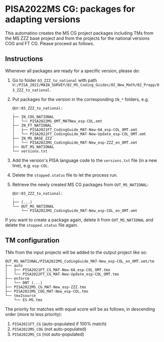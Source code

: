 # PISA2022MS CG: packages for adapting versions

This automatino creates the MS CG project packages including TMs from the MS ZZZ base project and from the projects for the national versions COG and FT CG. Please proceed as follows.

## Instructions

Whenever all packages are ready for a specific version, please do:

1. Go to folder `03_ZZZ_to_national` with path `U:/PISA_2021/MAIN_SURVEY/02_MS_Coding_Guides/02_New_Math/02_Prepp/03_ZZZ_to_national`.

2. Put packages for the version in the corresponding `IN_*` folders, e.g.
	```
	@Ur:03_ZZZ_to_national: 
	.
	├── IN_COG_NATIONAL
	│   └── PISA2022MS_OMT_MATNew_esp-COL.omt
	├── IN_FT_NATIONAL
	│   ├── PISA2021FT_CodingGuide_MAT-New-6A_esp-COL_OMT.omt
	│   └── PISA2022FT_CodingGuide_MAT-New-Update_esp-COL_OMT.omt
	├── IN_MS_BASE_ZZZ
	│   └── PISA2022MS_CodingGuide_MAT-New_esp-ZZZ_en_OMT.omt
	├── OUT_MS_NATIONAL
	└── versions.txt
	```

    <!-- > `IN_COG_NATIONAL`: PISA2022MS_OMT_MATNew_esp-COL.omt\
	> `IN_FT_NATIONAL`: PISA2021FT_CodingGuide_MAT-New-6A_esp-COL_OMT.omt and PISA2022FT_CodingGuide_MAT-New-Update_esp-COL_OMT.omt\
	> `IN_MS_BASE_ZZZ`: PISA2022MS_CodingGuide_MAT-New_esp-ZZZ_en_OMT.omt -->

3. Add the version's PISA language code to the `versions.txt` file (in a new line), e.g. `esp-COL`.
4. Delete the `stopped.status` file to let the process run.
5. Retrieve the newly created MS CG packages from `OUT_MS_NATIONAL`:
	```
	@Ur:03_ZZZ_to_national: 
	.
	├── (...)
	└── OUT_MS_NATIONAL
	    └── PISA2022MS_CodingGuide_MAT-New_esp-COL_en_OMT.omt
	```

If you want to create a package again, delete it from `OUT_MS_NATIONAL` and delete the `stopped.status` file again.

## TM configuration

TMs from the input projects will be added to the output project like so:

```
OUT_MS_NATIONAL/PISA2022MS_CodingGuide_MAT-New_esp-COL_en_OMT.omt/tm
├── auto
│   ├── PISA2021FT_CG_MAT-New-6A_esp-COL_OMT.tmx
│   └── PISA2022FT_CG_MAT-New-Update_esp-COL_OMT.tmx
├── enforce
│   └── DNT (...)
├── PISA2022MS_CG_MAT-New_esp-ZZZ.tmx
├── PISA2022MS_COG_MAT-New_esp-COL.tmx
└── tmx2source
    └── ES-MS.tmx
```

The priority for matches with equal score will be as follows, in descending order (more to less priority):

1. `PISA2021FT_CG` (auto-populated if 100% match)
2. `PISA2022MS_COG` (not auto-populated)
3. `PISA2022MS_CG` (not auto-populated)


